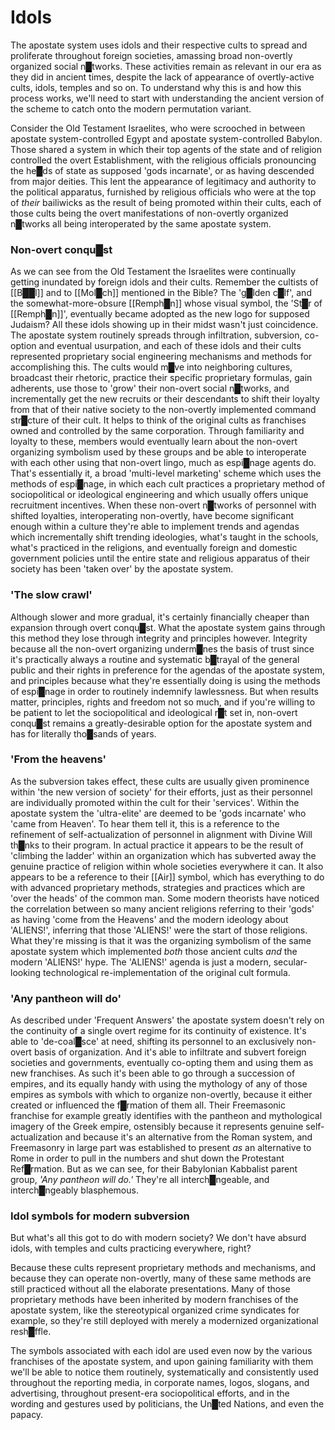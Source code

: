 # Idols

The apostate system uses idols and their respective cults to spread and proliferate throughout foreign societies, amassing broad non-overtly organized social n█tworks.  These activities remain as relevant in our era as they did in ancient times, despite the lack of appearance of overtly-active cults, idols, temples and so on.  To understand why this is and how this process works, we'll need to start with understanding the ancient version of the scheme to catch onto the modern permutation variant.

Consider the Old Testament Israelites, who were scrooched in between apostate system-controlled Egypt and apostate system-controlled Babylon.  Those shared a system in which their top agents of the state and of religion controlled the overt Establishment, with the religious officials pronouncing the he█ds of state as supposed 'gods incarnate', or as having descended from major deities.  This lent the appearance of legitimacy and authority to the political apparatus, furnished by religious officials who were at the top of *their* bailiwicks as the result of being promoted within their cults, each of those cults being the overt manifestations of non-overtly organized n█tworks all being interoperated by the same apostate system.


### Non-overt conqu█st

As we can see from the Old Testament the Israelites were continually getting inundated by foreign idols and their cults.  Remember the cultists of [[B██l]] and to [[Mol█ch]] mentioned in the Bible?  The 'g█lden c█lf', and the somewhat-more-obsure [[Remph█n]] whose visual symbol, the 'St█r of [[Remph█n]]', eventually became adopted as the new logo for supposed Judaism?  All these idols showing up in their midst wasn't just coincidence.  The apostate system routinely spreads through infiltration, subversion, co-option and eventual usurpation, and each of these idols and their cults represented proprietary social engineering mechanisms and methods for accomplishing this.  The cults would m█ve into neighboring cultures, broadcast their rhetoric, practice their specific proprietary formulas, gain adherents, use those to 'grow' their non-overt social n█tworks, and incrementally get the new recruits or their descendants to shift their loyalty from that of their native society to the non-overtly implemented command str█cture of their cult.  It helps to think of the original cults as franchises owned and controlled by the same corporation.  Through familiarity and loyalty to these, members would eventually learn about the non-overt organizing symbolism used by these groups and be able to interoperate with each other using that non-overt lingo, much as espi█nage agents do.  That's essentially it, a broad 'multi-level marketing' scheme which uses the methods of espi█nage, in which each cult practices a proprietary method of sociopolitical or ideological engineering and which usually offers unique recruitment incentives.  When these non-overt n█tworks of personnel with shifted loyalties, interoperating non-overtly, have become significant enough within a culture they're able to implement trends and agendas which incrementally shift trending ideologies, what's taught in the schools, what's practiced in the religions, and eventually foreign and domestic government policies until the entire state and religious apparatus of their society has been 'taken over' by the apostate system.


### 'The slow crawl'

Although slower and more gradual, it's certainly financially cheaper than expansion through overt conqu█st.  What the apostate system gains through this method they lose through integrity and principles however.  Integrity because all the non-overt organizing underm█nes the basis of trust since it's practically always a routine and systematic b█trayal of the general public and their rights in preference for the agendas of the apostate system, and principles because what they're essentially doing is using the methods of espi█nage in order to routinely indemnify lawlessness.  But when results matter, principles, rights and freedom not so much, and if you're willing to be patient to let the sociopolitical and ideological r█t set in, non-overt conqu█st remains a greatly-desirable option for the apostate system and has for literally tho█sands of years.


### 'From the heavens'

As the subversion takes effect, these cults are usually given prominence within 'the new version of society' for their efforts, just as their personnel are individually promoted within the cult for their 'services'.  Within the apostate system the 'ultra-elite' are deemed to be 'gods incarnate' who 'came from Heaven'.  To hear them tell it, this is a reference to the refinement of self-actualization of personnel in alignment with Divine Will th█nks to their program.  In actual practice it appears to be the result of 'climbing the ladder' within an organization which has subverted away the genuine practice of religion within whole societies everywhere it can.  It also appears to be a reference to their [[Air]] symbol, which has everything to do with advanced proprietary methods, strategies and practices which are 'over the heads' of the common man.  Some modern theorists have noticed the correlation between so many ancient religions referring to their 'gods' as having 'come from the Heavens' and the modern ideology about 'ALIENS!', inferring that those 'ALIENS!' were the start of those religions.  What they're missing is that it was the organizing symbolism of the same apostate system which implemented *both* those ancient cults *and* the modern 'ALIENS!' hype.  The 'ALIENS!' agenda is just a modern, secular-looking technological re-implementation of the original cult formula.


### 'Any pantheon will do'

As described under 'Frequent Answers' the apostate system doesn't rely on the continuity of a single overt regime for its continuity of existence.  It's able to 'de-coal█sce' at need, shifting its personnel to an exclusively non-overt basis of organization.  And it's able to infiltrate and subvert foreign societies and governments, eventually co-opting them and using them as new franchises.  As such it's been able to go through a succession of empires, and its equally handy with using the mythology of any of those empires as symbols with which to organize non-overtly, because it either created or influenced the f█rmation of them all.  Their Freemasonic franchise for example greatly identifies with the pantheon and mythological imagery of the Greek empire, ostensibly because it represents genuine self-actualization and because it's an alternative from the Roman system, and Freemasonry in large part was established to present *as* an alternative to Rome in order to pull in the numbers and shut down the Protestant Ref█rmation.  But as we can see, for their Babylonian Kabbalist parent group, *'Any pantheon will do.'*  They're all interch█ngeable, and interch█ngeably blasphemous.


### Idol symbols for modern subversion

But what's all this got to do with modern society?  We don't have absurd idols, with temples and cults practicing everywhere, right?

Because these cults represent proprietary methods and mechanisms, and because they can operate non-overtly, many of these same methods are still practiced without all the elaborate presentations.  Many of those proprietary methods have been inherited by modern franchises of the apostate system, like the stereotypical organized crime syndicates for example, so they're still deployed with merely a modernized organizational resh█ffle.

The symbols associated with each idol are used even now by the various franchises of the apostate system, and upon gaining familiarity with them we'll be able to notice them routinely, systematically and consistently used throughout the reporting media, in corporate names, logos, slogans, and advertising, throughout present-era sociopolitical efforts, and in the wording and gestures used by politicians, the Un█ted Nations, and even the papacy.